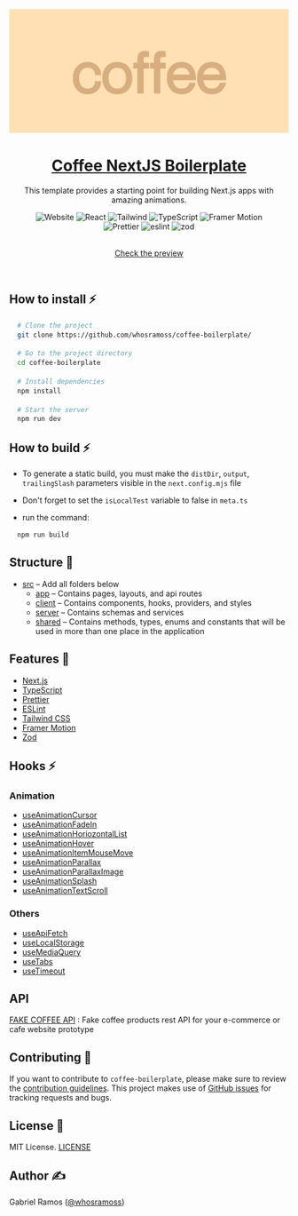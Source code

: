 <a href="https://github.com/whosramoss/coffee-boilerplate">
  <img alt="Coffee" src="./docs/coffee-boilerplate-thumbnail.png" />
  <h1 align="center">Coffee NextJS Boilerplate</h1>
</a>

<p align="center">
  This template provides a starting point for building Next.js apps with amazing animations.
</p>

<div align="center">
  <img src="https://img.shields.io/badge/next.js-242424?style=for-the-badge&logo=nextdotjs" alt="Website">
  <img src="https://img.shields.io/badge/React-563D7C?style=for-the-badge&logo=React&logoColor=fff" alt="React">
  <img src="https://img.shields.io/badge/Tailwind-FEFEFE?style=for-the-badge&logo=tailwindcss" alt="Tailwind">
  <img src="https://img.shields.io/badge/Typescript-007acc?style=for-the-badge&logo=typescript&logoColor=fff" alt="TypeScript">
  <img src="https://img.shields.io/badge/Framer%20Motion-CC6699?style=for-the-badge&logo=framer" alt="Framer Motion">
  <br/>
  <img src="https://img.shields.io/badge/Prettier-242424?style=for-the-badge&logo=prettier" alt="Prettier">
  <img src="https://img.shields.io/badge/eslint-0170FE?style=for-the-badge&logo=eslint" alt="eslint">
  <img src="https://img.shields.io/badge/zod-242424?style=for-the-badge&logo=zod" alt="zod">
</div>
<br/>
<a href="./docs/coffee-boilerplate.mp4">
  <p align="center">Check the preview</p>
</a>
<br/>



## How to install ⚡

```bash
  # Clone the project
  git clone https://github.com/whosramoss/coffee-boilerplate/

  # Go to the project directory
  cd coffee-boilerplate

  # Install dependencies
  npm install

  # Start the server 
  npm run dev
```

## How to build ⚡
- To generate a static build, you must make the `distDir`, `output`, `trailingSlash` parameters visible in the `next.config.mjs` file 

- Don't forget to set the `isLocalTest` variable to false in `meta.ts`
- run the command:

```bash
  npm run build
```

## Structure 📂

- [src](./src/) – Add all folders below
  - [app](./src/app/) – Contains pages, layouts, and api routes
  - [client](./src/client/) – Contains components, hooks, providers, and styles
  - [server](./src/server/) – Contains schemas and services
  - [shared](./src/shared/) – Contains methods, types, enums and constants that will be used in more than one place in the application

## Features 🦾

- [Next.js](https://nextjs.org/) 
- [TypeScript](https://www.typescriptlang.org/) 
- [Prettier](https://prettier.io/)
- [ESLint](https://eslint.org/) 
- [Tailwind CSS](https://tailwindcss.com/) 
- [Framer Motion](https://framer.com/motion) 
- [Zod](https://zod.dev/) 

## Hooks ⚡
### Animation
- [useAnimationCursor](./src/client/hooks/useAnimationCursor.ts)
- [useAnimationFadeIn](./src/client/hooks/useAnimationFadeIn.ts)
- [useAnimationHoriozontalList](./src/client/hooks/useAnimationHoriozontalList.ts)
- [useAnimationHover](./src/client/hooks/useAnimationHover.ts)
- [useAnimationItemMouseMove](./src/client/hooks/useAnimationItemMouseMove.ts)
- [useAnimationParallax](./src/client/hooks/useAnimationParallax.ts)
- [useAnimationParallaxImage](./src/client/hooks/useAnimationParallaxImage.ts)
- [useAnimationSplash](./src/client/hooks/useAnimationSplash.ts)
- [useAnimationTextScroll](./src/client/hooks/useAnimationTextScroll.ts)

### Others 
- [useApiFetch](./src/client/hooks/useApiFetch.ts)
- [useLocalStorage](./src/client/hooks/useLocalStorage.ts)
- [useMediaQuery](./src/client/hooks/useMediaQuery.ts)
- [useTabs](./src/client/hooks/useTabs.ts)
- [useTimeout](./src/client/hooks/useTimeout.ts)

## API 
[FAKE COFFEE API](https://fake-coffee-api.vercel.app/) : Fake coffee products rest API for your e-commerce or cafe website prototype


## Contributing 📄
If you want to contribute to `coffee-boilerplate`, please make sure to review the [contribution guidelines](https://github.com/whosramoss/coffee-boilerplate/blob/master/CONTRIBUTING.md). This project makes use of [GitHub issues](https://github.com/whosramoss/coffee-boilerplate/issues) for
tracking requests and bugs.

## License 📄

MIT License. [LICENSE](./LICENSE)

## Author ✍️

Gabriel Ramos ([@whosramoss](https://github.com/whosramoss))

